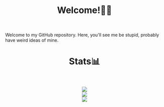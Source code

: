 # <div align="center">Welcome!👋🏻</div><br>
Welcome to my GitHub repository. Here, you'll see me be stupid, probably have weird ideas of mine. <br>

# <div align="center">Stats📊</div> <br>

<p align="center">
<a href="https://github.com/anuraghazra/github-readme-stats"><img align="center" src="https://github-readme-stats.vercel.app/api?username=JeffJrShim&show_icons=true&theme=synthwave&count_private=true"/></a>
<br>
<a href="https://github.com/ryo-ma/github-profile-trophy"><img align="center" src="https://github-profile-trophy.vercel.app/?username=JeffJrShim&theme=onedark"/></a>
<br>
<a href="https://github.com/anuraghazra/github-readme-stats"><img align="center" src="https://github-readme-stats.vercel.app/api/top-langs/?username=JeffJrShim&show_icons=true&theme=dark&count_private=true" /></a>
</p>

